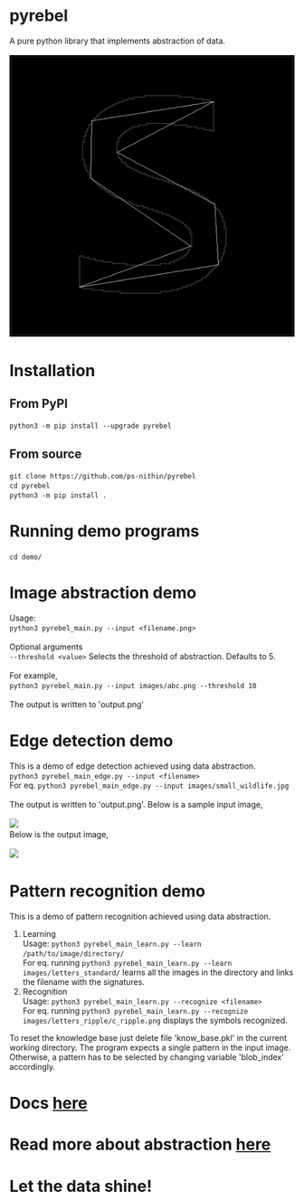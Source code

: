 # pyrebel
A pure python library that implements abstraction of data.<br><br>
<img src="animation.gif"></img>

# Installation
## From PyPI
```python3 -m pip install --upgrade pyrebel```
## From source
```git clone https://github.com/ps-nithin/pyrebel```<br>
```cd pyrebel```<br>
```python3 -m pip install .```<br>

# Running demo programs
```cd demo/```

# Image abstraction demo
Usage:<br>
```python3 pyrebel_main.py --input <filename.png>```<br><br>
Optional arguments<br>
```--threshold <value>``` Selects the threshold of abstraction. Defaults to 5.<br><br>
For example,<br>
```python3 pyrebel_main.py --input images/abc.png --threshold 10```<br><br>
The output is written to 'output.png'

# Edge detection demo
This is a demo of edge detection achieved using data abstraction.<br>
```python3 pyrebel_main_edge.py --input <filename>```<br>
For eq.
```python3 pyrebel_main_edge.py --input images/small_wildlife.jpg```<br><br>
The output is written to 'output.png'.
Below is a sample input image,<br><br>
<img src="images/small_wildlife.jpg"></img><br>Below is the output image,<br><br><img src="images/output_wildlife.png"></img>

# Pattern recognition demo
This is a demo of pattern recognition achieved using data abstraction.<br>
1. Learning<br>
   Usage: ```python3 pyrebel_main_learn.py --learn /path/to/image/directory/```<br>
   For eq. running ```python3 pyrebel_main_learn.py --learn images/letters_standard/``` learns all the images
   in the directory and links the filename with the signatures.
2. Recognition<br>
   Usage: ```python3 pyrebel_main_learn.py --recognize <filename>```<br>
   For eq. running ```python3 pyrebel_main_learn.py --recognize images/letters_ripple/c_ripple.png``` displays the
   symbols recognized.
   
To reset the knowledge base just delete file 'know_base.pkl' in the current working directory.
The program expects a single pattern in the input image. Otherwise, a pattern has to be selected by changing variable 'blob_index' accordingly.

# Docs <a href="https://github.com/ps-nithin/pyrebel/blob/main/DOCS.md">here</a>
# Read more about abstraction <a href="https://github.com/ps-nithin/pyrebel/blob/main/docs/intro-r2.pdf">here</a>
# Let the data shine!
